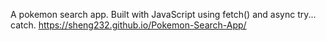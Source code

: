A pokemon search app. Built with JavaScript using fetch() and async try... catch. 
https://sheng232.github.io/Pokemon-Search-App/
